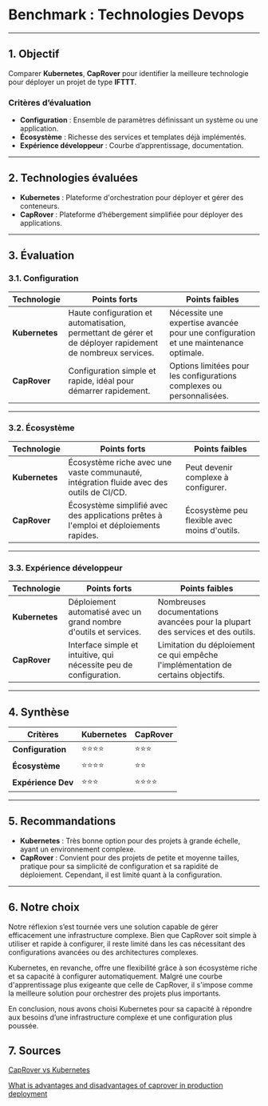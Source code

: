 # Benchmark : Technologies Devops

---

## **1. Objectif**

Comparer **Kubernetes**, **CapRover** pour identifier la meilleure technologie pour déployer un projet de type **IFTTT**.

### Critères d’évaluation
- **Configuration** : Ensemble de paramètres définissant un système ou une application.
- **Écosystème** : Richesse des services et templates déjà implémentés.
- **Expérience développeur** : Courbe d’apprentissage, documentation.

---

## **2. Technologies évaluées**

- **Kubernetes** : Plateforme d'orchestration pour déployer et gérer des conteneurs.
- **CapRover** : Plateforme d’hébergement simplifiée pour déployer des applications.

---

## **3. Évaluation**

### **3.1. Configuration**
| Technologie    | Points forts                                                                                               | Points faibles                                                                      |
|----------------|------------------------------------------------------------------------------------------------------------|-------------------------------------------------------------------------------------|
| **Kubernetes** | Haute configuration et automatisation, permettant de gérer et de déployer rapidement de nombreux services. | Nécessite une expertise avancée pour une configuration et une maintenance optimale. |
| **CapRover**   | Configuration simple et rapide, idéal pour démarrer rapidement.                                            | Options limitées pour les configurations complexes ou personnalisées.               |

---

### **3.2. Écosystème**
| Technologie    | Points forts                                                                             | Points faibles                               |
|----------------|------------------------------------------------------------------------------------------|----------------------------------------------|
| **Kubernetes** | Écosystème riche avec une vaste communauté, intégration fluide avec des outils de CI/CD. | Peut devenir complexe à configurer.          |
| **CapRover**   | Écosystème simplifié avec des applications prêtes à l'emploi et déploiements rapides.    | Écosystème peu flexible avec moins d'outils. |

---

### **3.3. Expérience développeur**
| Technologie        | Points forts                                                       | Points faibles                                                                   |
|--------------------|--------------------------------------------------------------------|----------------------------------------------------------------------------------|
| **Kubernetes**     | Déploiement automatisé avec un grand nombre d'outils et services.  | Nombreuses documentations avancées pour la plupart des services et des outils.   |
| **CapRover**       | Interface simple et intuitive, qui nécessite peu de configuration. | Limitation du déploiement ce qui empêche l'implémentation de certains objectifs. |

---

## **4. Synthèse**
| Critères              | **Kubernetes** | **CapRover** |
|-----------------------|----------------|--------------|
| **Configuration**     | ⭐⭐⭐⭐           | ⭐⭐⭐          |
| **Écosystème**        | ⭐⭐⭐⭐           | ⭐⭐           |
| **Expérience Dev**    | ⭐⭐⭐            | ⭐⭐⭐⭐         |

---

## **5. Recommandations**

- **Kubernetes** : Très bonne option pour des projets à grande échelle, ayant un environnement complexe.
- **CapRover** : Convient pour des projets de petite et moyenne tailles, pratique pour sa simplicité de configuration et sa rapidité de déploiement. Cependant, il est limité quant à la configuration.

---

## **6. Notre choix**

Notre réflexion s’est tournée vers une solution capable de gérer efficacement une infrastructure complexe. Bien que CapRover soit simple à utiliser et rapide à configurer, il reste limité dans les cas nécessitant des configurations avancées ou des architectures complexes.

Kubernetes, en revanche, offre une flexibilité grâce à son écosystème riche et sa capacité à configurer automatiquement. Malgré une courbe d'apprentissage plus exigeante que celle de CapRover, il s'impose comme la meilleure solution pour orchestrer des projets plus importants.

En conclusion, nous avons choisi Kubernetes pour sa capacité à répondre aux besoins d’une infrastructure complexe et une configuration plus poussée.

## **7. Sources**

[CapRover vs Kubernetes](https://stackshare.io/stackups/caprover-vs-kubernetes)

[What is advantages and disadvantages of caprover in production deployment](https://vinguyen.blog/what-is-advantages-and-disadvantages-of-caprover-in-production-deployment/)
